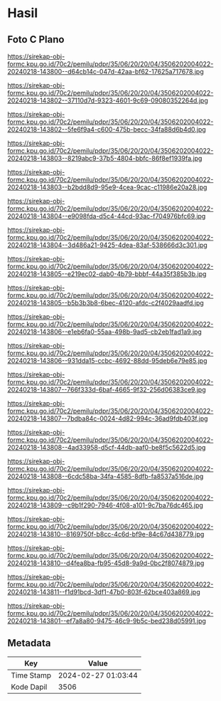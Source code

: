 # Hasil

## Foto C Plano

https://sirekap-obj-formc.kpu.go.id/70c2/pemilu/pdpr/35/06/20/20/04/3506202004022-20240218-143800--d64cb14c-047d-42aa-bf62-17625a717678.jpg

https://sirekap-obj-formc.kpu.go.id/70c2/pemilu/pdpr/35/06/20/20/04/3506202004022-20240218-143802--37110d7d-9323-4601-9c69-09080352264d.jpg

https://sirekap-obj-formc.kpu.go.id/70c2/pemilu/pdpr/35/06/20/20/04/3506202004022-20240218-143802--5fe6f9a4-c600-475b-becc-34fa88d6b4d0.jpg

https://sirekap-obj-formc.kpu.go.id/70c2/pemilu/pdpr/35/06/20/20/04/3506202004022-20240218-143803--8219abc9-37b5-4804-bbfc-86f8ef1939fa.jpg

https://sirekap-obj-formc.kpu.go.id/70c2/pemilu/pdpr/35/06/20/20/04/3506202004022-20240218-143803--b2bdd8d9-95e9-4cea-9cac-c11986e20a28.jpg

https://sirekap-obj-formc.kpu.go.id/70c2/pemilu/pdpr/35/06/20/20/04/3506202004022-20240218-143804--e9098fda-d5c4-44cd-93ac-f704976bfc69.jpg

https://sirekap-obj-formc.kpu.go.id/70c2/pemilu/pdpr/35/06/20/20/04/3506202004022-20240218-143804--3d486a21-9425-4dea-83af-538666d3c301.jpg

https://sirekap-obj-formc.kpu.go.id/70c2/pemilu/pdpr/35/06/20/20/04/3506202004022-20240218-143805--e219ec02-dab0-4b79-bbbf-44a35f385b3b.jpg

https://sirekap-obj-formc.kpu.go.id/70c2/pemilu/pdpr/35/06/20/20/04/3506202004022-20240218-143805--b5b3b3b8-6bec-4120-afdc-c2f4029aadfd.jpg

https://sirekap-obj-formc.kpu.go.id/70c2/pemilu/pdpr/35/06/20/20/04/3506202004022-20240218-143806--e1eb6fa0-55aa-498b-9ad5-cb2eb1fad1a9.jpg

https://sirekap-obj-formc.kpu.go.id/70c2/pemilu/pdpr/35/06/20/20/04/3506202004022-20240218-143806--931dda15-ccbc-4692-88dd-95deb6e79e85.jpg

https://sirekap-obj-formc.kpu.go.id/70c2/pemilu/pdpr/35/06/20/20/04/3506202004022-20240218-143807--766f333d-6baf-4665-9f32-256d06383ce9.jpg

https://sirekap-obj-formc.kpu.go.id/70c2/pemilu/pdpr/35/06/20/20/04/3506202004022-20240218-143807--7bdba84c-0024-4d82-994c-36ad9fdb403f.jpg

https://sirekap-obj-formc.kpu.go.id/70c2/pemilu/pdpr/35/06/20/20/04/3506202004022-20240218-143808--4ad33958-d5cf-44db-aaf0-be8f5c5622d5.jpg

https://sirekap-obj-formc.kpu.go.id/70c2/pemilu/pdpr/35/06/20/20/04/3506202004022-20240218-143808--6cdc58ba-34fa-4585-8dfb-fa8537a516de.jpg

https://sirekap-obj-formc.kpu.go.id/70c2/pemilu/pdpr/35/06/20/20/04/3506202004022-20240218-143809--c9b1f290-7946-4f08-a101-9c7ba76dc465.jpg

https://sirekap-obj-formc.kpu.go.id/70c2/pemilu/pdpr/35/06/20/20/04/3506202004022-20240218-143810--8169750f-b8cc-4c6d-bf9e-84c67d438779.jpg

https://sirekap-obj-formc.kpu.go.id/70c2/pemilu/pdpr/35/06/20/20/04/3506202004022-20240218-143810--d4fea8ba-fb95-45d8-9a9d-0bc2f8074879.jpg

https://sirekap-obj-formc.kpu.go.id/70c2/pemilu/pdpr/35/06/20/20/04/3506202004022-20240218-143811--f1d91bcd-3df1-47b0-803f-62bce403a869.jpg

https://sirekap-obj-formc.kpu.go.id/70c2/pemilu/pdpr/35/06/20/20/04/3506202004022-20240218-143801--ef7a8a80-9475-46c9-9b5c-bed238d05991.jpg


## Metadata

| Key        | Value               |
| ---------- | ------------------- |
| Time Stamp | 2024-02-27 01:03:44 |
| Kode Dapil | 3506                |



